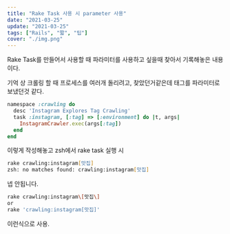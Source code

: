 ```yaml
---
title: "Rake Task 사용 시 parameter 사용"
date: "2021-03-25"
update: "2021-03-25"
tags: ["Rails", "짧", "팁"]
cover: "./img.png"
---
```


Rake Task를 만들어서 사용할 때 파라미터를 사용하고 싶을때 찾아서 기록해놓은 내용이다.

기억 상 크롤링 할 때 프로세스를 여러개 돌리려고, 찾았던거같은데 태그를 파라미터로 보냈던것 같다.

```ruby
namespace :crawling do
  desc 'Instagram Explores Tag Crawling'
  task :instagram, [:tag] => [:environment] do |t, args|
    InstagramCrawler.exec(args[:tag])
  end
end

```

이렇게 작성해놓고 zsh에서 rake task 실행 시

```zsh
rake crawling:instagram[맛집]
zsh: no matches found: crawling:instagram[맛집]
```

넵 안됩니다.

```zsh
rake crawling:instagram\[맛집\]
or
rake 'crawling:instagram[맛집]'
```

이런식으로 사용.
